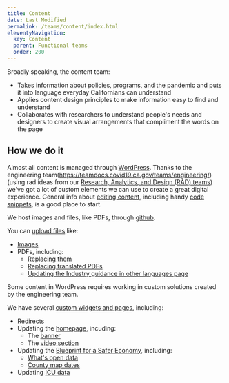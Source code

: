 ```yaml
---
title: Content
date: Last Modified 
permalink: /teams/content/index.html
eleventyNavigation:
  key: Content
  parent: Functional teams
  order: 200
---
```


Broadly speaking, the content team:

* Takes information about policies, programs, and the pandemic and puts it into language everyday Californians can understand
* Applies content design principles to make information easy to find and understand
* Collaborates with researchers to understand people's needs and designers to create visual arrangements that compliment the words on the page

## How we do it

Almost all content is managed through [WordPress](https://as-go-covid19-d-001.azurewebsites.net/wp-login.php). Thanks to the engineering team(https://teamdocs.covid19.ca.gov/teams/engineering/) (using rad ideas from our [Research, Analytics, and Design (RAD) teams](https://cagov.github.io/covid19.ca.gov-site-eng-playbook/teams/rad/)) we've got a lot of custom elements we can use to create a great digital experience. General info about [editing content](https://cagov.github.io/covid19.ca.gov-site-eng-playbook/teams/content/editing.html), including handy [code snippets](https://cagov.github.io/covid19.ca.gov-site-eng-playbook/teams/content/code-snippets.html), is a good place to start.

We host images and files, like PDFs, through [github](https://github.com/cagov/covid19).

You can [upload files](https://cagov.github.io/covid19.ca.gov-site-eng-playbook/teams/content/uploading.html) like:

* [Images](https://cagov.github.io/covid19.ca.gov-site-eng-playbook/teams/content/upload-image.html)
* PDFs, including:
  * [Replacing them](https://cagov.github.io/covid19.ca.gov-site-eng-playbook/teams/content/replace-pdf.html)
  * [Replacing translated PDFs](https://cagov.github.io/covid19.ca.gov-site-eng-playbook/teams/content/replace-translated-pdf.html)
  * [Updating the Industry guidance in other languages page](https://cagov.github.io/covid19.ca.gov-site-eng-playbook/teams/content/ig-other-languages.html)

Some content in WordPress requires working in custom solutions created by the engineering team.

We have several [custom widgets and pages](https://cagov.github.io/covid19.ca.gov-site-eng-playbook/teams/content/backend.html), including:

* [Redirects](https://cagov.github.io/covid19.ca.gov-site-eng-playbook/teams/content/redirects.html)
* Updating the [homepage](https://cagov.github.io/covid19.ca.gov-site-eng-playbook/teams/content/homepage.html), incuding:
  * The [banner](https://cagov.github.io/covid19.ca.gov-site-eng-playbook/teams/content/banner.html)
  * The [video section](https://cagov.github.io/covid19.ca.gov-site-eng-playbook/teams/content/video.html)
* Updating the [Blueprint for a Safer Economy](https://cagov.github.io/covid19.ca.gov-site-eng-playbook/teams/content/blueprint.html), including:
  * [What's open data](https://cagov.github.io/covid19.ca.gov-site-eng-playbook/teams/content/whats-open.html)
  * [County map dates](https://cagov.github.io/covid19.ca.gov-site-eng-playbook/teams/content/map-dates.html)
* Updating [ICU data](https://cagov.github.io/covid19.ca.gov-site-eng-playbook/teams/content/icu-data.html)
